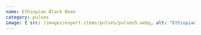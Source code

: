 ```yaml
---
name: Ethiopian Black Bean
category: pulses
image: { src: /images/export-items/pulses/pulses5.webp, alt: "Ethiopian pulses" }
---
```

